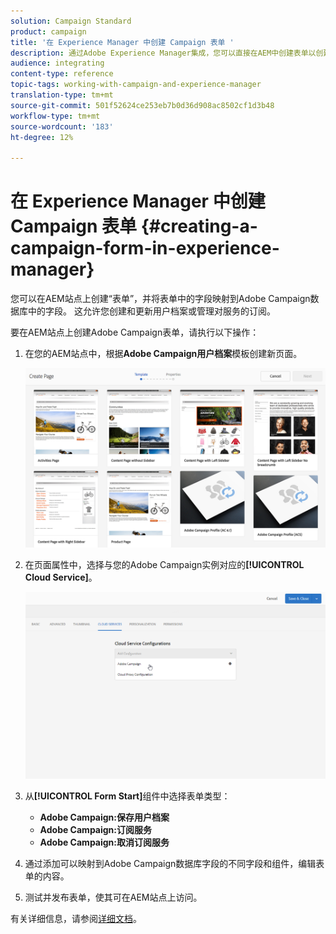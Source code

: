 ```yaml
---
solution: Campaign Standard
product: campaign
title: '在 Experience Manager 中创建 Campaign 表单 '
description: 通过Adobe Experience Manager集成，您可以直接在AEM中创建表单以创建和更新用户档案或管理订阅。
audience: integrating
content-type: reference
topic-tags: working-with-campaign-and-experience-manager
translation-type: tm+mt
source-git-commit: 501f52624ce253eb7b0d36d908ac8502cf1d3b48
workflow-type: tm+mt
source-wordcount: '183'
ht-degree: 12%

---
```



# 在 Experience Manager 中创建 Campaign 表单 {#creating-a-campaign-form-in-experience-manager}

您可以在AEM站点上创建“表单”，并将表单中的字段映射到Adobe Campaign数据库中的字段。 这允许您创建和更新用户档案或管理对服务的订阅。

要在AEM站点上创建Adobe Campaign表单，请执行以下操作：

1. 在您的AEM站点中，根据&#x200B;**Adobe Campaign用户档案**&#x200B;模板创建新页面。

   ![](assets/aem_content_forms.png)

1. 在页面属性中，选择与您的Adobe Campaign实例对应的&#x200B;**[!UICONTROL Cloud Service]**。

   ![](assets/aem_content_forms_2.png)

1. 从&#x200B;**[!UICONTROL Form Start]**&#x200B;组件中选择表单类型：

   * **Adobe Campaign:保存用户档案**
   * **Adobe Campaign:订阅服务**
   * **Adobe Campaign:取消订阅服务**

1. 通过添加可以映射到Adobe Campaign数据库字段的不同字段和组件，编辑表单的内容。
1. 测试并发布表单，使其可在AEM站点上访问。

有关详细信息，请参阅[详细文档](https://docs.adobe.com/content/help/en/experience-manager-65/authoring/aem-adobe-campaign/adobe-campaign-forms.html)。
